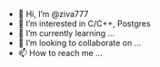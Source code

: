 - 👋 Hi, I’m @ziva777
- 👀 I’m interested in C/C++, Postgres
- 🌱 I’m currently learning ...
- 💞️ I’m looking to collaborate on ...
- 📫 How to reach me ...

<!---
ziva777/ziva777 is a ✨ special ✨ repository because its `README.md` (this file) appears on your GitHub profile.
You can click the Preview link to take a look at your changes.
--->
